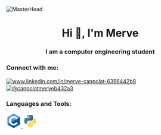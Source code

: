 ![MasterHead](https://media.licdn.com/dms/image/v2/D4D03AQHsjCRcEo5LDQ/profile-displayphoto-shrink_800_800/profile-displayphoto-shrink_800_800/0/1720367424923?e=1736985600&v=beta&t=6LLKmrfPdL5oGDKbaZwD8CtO5ruiZDd5p-pXsMwTpP4)

<h1 align="center">Hi 👋, I'm Merve</h1>
<h3 align="center">I am a computer engineering student</h3>

<h3 align="left">Connect with me:</h3>
<p align="left">
<a href="https://linkedin.com/in/www.linkedin.com/in/merve-canpolat-6356442b8" target="blank"><img align="center" src="https://raw.githubusercontent.com/rahuldkjain/github-profile-readme-generator/master/src/images/icons/Social/linked-in-alt.svg" alt="www.linkedin.com/in/merve-canpolat-6356442b8" height="30" width="40" /></a>
<a href="https://medium.com/@canpolatmerveb432a3" target="blank"><img align="center" src="https://raw.githubusercontent.com/rahuldkjain/github-profile-readme-generator/master/src/images/icons/Social/medium.svg" alt="@canpolatmerveb432a3" height="30" width="40" /></a>
</p>

<h3 align="left">Languages and Tools:</h3>
<p align="left"> <a href="https://www.cprogramming.com/" target="_blank" rel="noreferrer"> <img src="https://raw.githubusercontent.com/devicons/devicon/master/icons/c/c-original.svg" alt="c" width="40" height="40"/> </a> <a href="https://www.python.org" target="_blank" rel="noreferrer"> <img src="https://raw.githubusercontent.com/devicons/devicon/master/icons/python/python-original.svg" alt="python" width="40" height="40"/> </a> </p>
